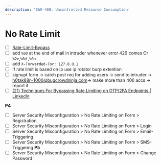 ```yaml
---
description: 'CWE-400: Uncontrolled Resource Consumption'
---
```


# No Rate Limit



* [ ] [Rate-Limit-Bypass](https://book.hacktricks.xyz/pentesting-web/rate-limit-bypass)
* [ ] add `%00` at the end of mail in intruder whenever error 429 comes Or `%2e`,`%0d` ,`%0a`
* [ ] add `X-Forwarded-For: 127.0.0.1`
* [ ] If rate limit is based on ip use ip rotator burp extention
* [ ] signupt form → catch post req for adding users → send to intruder → h0tak88r+1000@bugcrowdninja.com→ make more than 400 accs → report it
* [ ] [(21) Techniques For Bypassing Rate Limiting on OTP/2FA Endpoints | LinkedIn](https://www.linkedin.com/pulse/techniques-bypassing-rate-limiting-otp2fa-endpoints-aravind-s/)

**P4**

* [ ] Server Security Misconfiguration > No Rate Limiting on Form > Registration
* [ ] Server Security Misconfiguration > No Rate Limiting on Form > Login
* [ ] Server Security Misconfiguration > No Rate Limiting on Form > Email-Triggering
* [ ] Server Security Misconfiguration > No Rate Limiting on Form > SMS-Triggering **P5**
* [ ] Server Security Misconfiguration > No Rate Limiting on Form > Change Password
